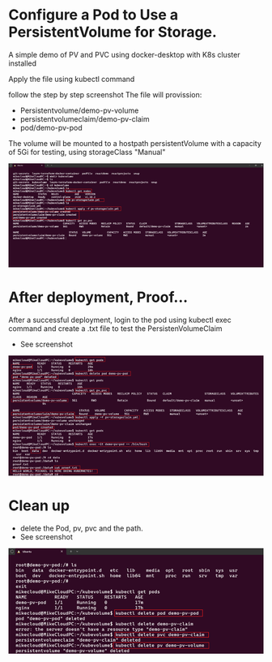 # Configure a Pod to Use a PersistentVolume for Storage.

A simple demo of PV and PVC using docker-desktop with K8s cluster installed

Apply the file using kubectl command

follow the step by step screenshot 
The file will provission: 
- Persistentvolume/demo-pv-volume
- persistentvolumeclaim/demo-pv-claim
- pod/demo-pv-pod 

The volume will be mounted to a hostpath persistentVolume with a capacity of 5Gi for testing, using storageClass "Manual"


![alt text](image.png)



# After deployment, Proof...

After a successful deployment, login to the pod using kubectl exec command and create a .txt file to test the PersistenVolumeClaim
- See screenshot


![alt text](image-1.png)



# Clean up

- delete the Pod, pv, pvc and the path.
- See screenshot


![alt text](image-2.png)


